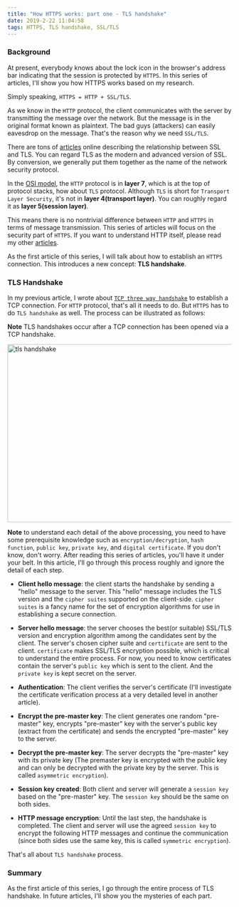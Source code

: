 ```yaml
---
title: "How HTTPS works: part one - TLS handshake"
date: 2019-2-22 11:04:58
tags: HTTPS, TLS handshake, SSL/TLS
---
```


### Background

At present, everybody knows about the lock icon in the browser's address bar indicating that the session is protected by `HTTPS`. In this series of articles, I'll show you how HTTPS works based on my research. 

Simply speaking, `HTTPS = HTTP + SSL/TLS`. 

As we know in the `HTTP` protocol, the client communicates with the server by transmitting the message over the network. But the message is in the original format known as plaintext. The bad guys (attackers) can easily eavesdrop on the message. That's the reason why we need `SSL/TLS`. 

There are tons of [articles](https://www.globalsign.com/en/blog/ssl-vs-tls-difference) online describing the relationship between SSL and TLS. You can regard TLS as the modern and advanced version of SSL. By conversion, we generally put them together as the name of the network security protocol. 

In the [OSI model](https://en.wikipedia.org/wiki/OSI_model), the `HTTP` protocol is in **layer 7**, which is at the top of protocol stacks, how about `TLS` protocol. Although `TLS` is short for `Transport Layer Security`, it's not in **layer 4(transport layer)**. You can roughly regard it as **layer 5(session layer)**. 

This means there is no nontrivial difference between `HTTP` and `HTTPS` in terms of message transmission. This series of articles will focus on the security part of `HTTPS`. If you want to understand HTTP itself, please read my other [articles](https://baoqger.github.io/2021/12/01/understand-http-1-1-client-golang/). 

As the first article of this series, I will talk about how to establish an `HTTPS` connection. This introduces a new concept: **TLS handshake**.

### TLS Handshake

In my previous article, I wrote about [`TCP three way handshake`](https://baoqger.github.io/2019/07/14/why-tcp-four-way-handshake/) to establish a TCP connection. For `HTTP` protocol, that's all it needs to do. But `HTTPS` has to do `TLS handshake` as well. The process can be illustrated as follows: 

**Note** TLS handshakes occur after a TCP connection has been opened via a TCP handshake.

<img src="/images/https-tls-handshake.png" title="tls handshake" width="600px" height="400px">

**Note** to understand each detail of the above processing, you need to have some prerequisite knowledge such as `encryption/decryption`, `hash function`, `public key`, `private key`, and `digital certificate`.  If you don't know, don't worry. After reading this series of articles, you'll have it under your belt. In this article, I'll go through this process roughly and ignore the detail of each step. 

- **Client hello message**: the client starts the handshake by sending a "hello" message to the server. This "hello" message includes the TLS version and the `cipher suites` supported on the client-side. `cipher suites` is a fancy name for the set of encryption algorithms for use in establishing a secure connection.

- **Server hello message**: the server chooses the best(or suitable) SSL/TLS version and encryption algorithm among the candidates sent by the client. The server's chosen cipher suite and `certificate` are sent to the client. `certificate` makes SSL/TLS encryption possible, which is critical to understand the entire process. For now, you need to know certificates contain the server's `public key`  which is sent to the client. And the `private key` is kept secret on the server. 

- **Authentication**: The client verifies the server's certificate (I'll investigate the certificate verification process at a very detailed level in another article). 

- **Encrypt the pre-master key**: The client generates one random "pre-master" key, encrypts "pre-master" key with the server's public key (extract from the certificate) and sends the encrypted "pre-master" key to the server.

- **Decrypt the pre-master key**: The server decrypts the "pre-master" key with its private key (The premaster key is encrypted with the public key and can only be decrypted with the private key by the server. This is called `asymmetric encryption`).

- **Session key created**: Both client and server will generate a `session key` based on the "pre-master" key. The `session key` should be the same on both sides.

- **HTTP message encryption**: Until the last step, the handshake is completed. The client and server will use the agreed `session key` to encrypt the following HTTP messages and continue the communication (since both sides use the same key, this is called `symmetric encryption`). 

That's all about `TLS handshake` process. 

### Summary

As the first article of this series, I go through the entire process of TLS handshake. In future articles, I'll show you the mysteries of each part. 





